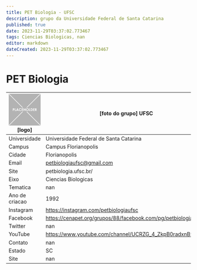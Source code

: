 ```yaml
---
title: PET Biologia - UFSC
description: grupo da Universidade Federal de Santa Catarina
published: true
date: 2023-11-29T03:37:02.773467
tags: Ciencias Biologicas, nan
editor: markdown
dateCreated: 2023-11-29T03:37:02.773467
---
```


# PET Biologia


| ![placeholder.png](/placeholder.png) [logo] | [foto do grupo] UFSC         |
| ------------------------------------------- | ------------------------------------------------- |
| Universidade                                | Universidade Federal de Santa Catarina      |
| Campus                                      | Campus Florianopolis            |
| Cidade                                      | Florianopolis             |
| Email                                       | petbiologiaufsc@gmail.com             |
| Site                                        | petbiologia.ufsc.br/              |
| Eixo                                        | Ciencias Biologicas              |
| Tematica                                    | nan          |
| Ano de criacao                              | 1992        |
| Instagram                                   | https://instagram.com/petbiologiaufsc         |
| Facebook                                    | https://cenapet.org/grupos/88/facebook.com/pg/petbiologiaufsc          |
| Twitter                                     | nan           |
| YouTube                                     | https://www.youtube.com/channel/UCRZG_4_ZkpB0radxnB9pSaQ           |
| Contato                                     | nan         |
| Estado                                      |  SC            |
| Site                                        | nan |

